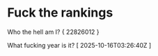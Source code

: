 # Fuck the rankings

Who the hell am I?
{ 22826012 }

What fucking year is it?
[ 2025-10-16T03:26:40Z ]
